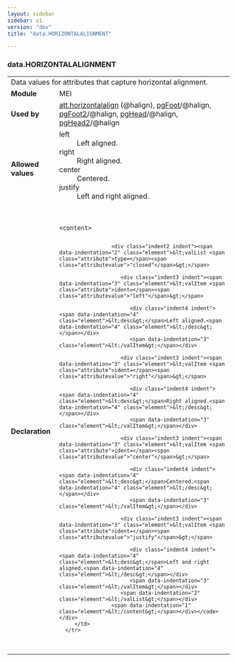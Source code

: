 ```yaml
---
layout: sidebar
sidebar: s1
version: "dev"
title: "data.HORIZONTALALIGNMENT"

---
```


<div class="macroSpec">
   <h3 id="data.HORIZONTALALIGNMENT">data.HORIZONTALALIGNMENT</h3>
   <table class="wovenodd">
      <tr>
         <td colspan="2" class="wovenodd-col2">Data values for attributes that capture horizontal alignment.</td>
      </tr>
      <tr>
         <td class="wovenodd-col1"><strong>Module</strong></td>
         <td class="wovenodd-col2">MEI</td>
      </tr>
      <tr>
         <td class="wovenodd-col1"><strong>Used by</strong></td>
         <td class="wovenodd-col2">
            <div class="parent"><a class="link_odd_classSpec" href="{{ site.baseurl }}/{{ page.version }}/attribute-classes/att.horizontalalign.html">att.horizontalalign</a> (@halign), <a class="link_odd_classSpec" href="{{ site.baseurl }}/{{ page.version }}/elements/pgfoot.html">pgFoot</a>/@halign, <a class="link_odd_classSpec" href="{{ site.baseurl }}/{{ page.version }}/elements/pgfoot2.html">pgFoot2</a>/@halign, <a class="link_odd_classSpec" href="{{ site.baseurl }}/{{ page.version }}/elements/pghead.html">pgHead</a>/@halign, <a class="link_odd_classSpec" href="{{ site.baseurl }}/{{ page.version }}/elements/pghead2.html">pgHead2</a>/@halign
            </div>
         </td>
      </tr>
      <tr>
         <td class="wovenodd-col1"><strong>Allowed values</strong></td>
         <td class="wovenodd-col2">
            <dl>
               <dt>left</dt>
               <dd>Left aligned.</dd>
               <dt>right</dt>
               <dd>Right aligned.</dd>
               <dt>center</dt>
               <dd>Centered.</dd>
               <dt>justify</dt>
               <dd>Left and right aligned.</dd>
            </dl>
         </td>
      </tr>
      <tr>
         <td class="wovenodd-col1"><strong>Declaration</strong></td>
         <td class="wovenodd-col2">
            <div class="code" xml:space="preserve" data-lang="ODD"><code>
                  <div class="indent1 indent"><span data-indentation="1" class="element">&lt;content&gt;</span>
                     
                     <div class="indent2 indent"><span data-indentation="2" class="element">&lt;valList <span class="attribute">type=</span><span class="attributevalue">"closed"</span>&gt;</span>
                        
                        <div class="indent3 indent"><span data-indentation="3" class="element">&lt;valItem <span class="attribute">ident=</span><span class="attributevalue">"left"</span>&gt;</span>
                           
                           <div class="indent4 indent"><span data-indentation="4" class="element">&lt;desc&gt;</span>Left aligned.<span data-indentation="4" class="element">&lt;/desc&gt;</span></div>
                           <span data-indentation="3" class="element">&lt;/valItem&gt;</span></div>
                        
                        <div class="indent3 indent"><span data-indentation="3" class="element">&lt;valItem <span class="attribute">ident=</span><span class="attributevalue">"right"</span>&gt;</span>
                           
                           <div class="indent4 indent"><span data-indentation="4" class="element">&lt;desc&gt;</span>Right aligned.<span data-indentation="4" class="element">&lt;/desc&gt;</span></div>
                           <span data-indentation="3" class="element">&lt;/valItem&gt;</span></div>
                        
                        <div class="indent3 indent"><span data-indentation="3" class="element">&lt;valItem <span class="attribute">ident=</span><span class="attributevalue">"center"</span>&gt;</span>
                           
                           <div class="indent4 indent"><span data-indentation="4" class="element">&lt;desc&gt;</span>Centered.<span data-indentation="4" class="element">&lt;/desc&gt;</span></div>
                           <span data-indentation="3" class="element">&lt;/valItem&gt;</span></div>
                        
                        <div class="indent3 indent"><span data-indentation="3" class="element">&lt;valItem <span class="attribute">ident=</span><span class="attributevalue">"justify"</span>&gt;</span>
                           
                           <div class="indent4 indent"><span data-indentation="4" class="element">&lt;desc&gt;</span>Left and right aligned.<span data-indentation="4" class="element">&lt;/desc&gt;</span></div>
                           <span data-indentation="3" class="element">&lt;/valItem&gt;</span></div>
                        <span data-indentation="2" class="element">&lt;/valList&gt;</span></div>
                     <span data-indentation="1" class="element">&lt;/content&gt;</span></div></code></div>
         </td>
      </tr>
   </table>
</div>